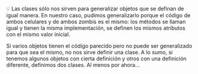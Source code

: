 :bulb: Las clases sólo nos sirven para generalizar objetos que se definan de igual manera. En nuestro caso, pudimos generalizarlo porque el código de ambos celulares y de ambos zombis es el mismo: los métodos se llaman igual y tienen la misma implementación, se definen los mismos atributos con el mismo valor inicial.  

Si varios objetos tienen el código parecido pero no puede ser generalizado para que sea el mismo, no nos sirve definir una clase. 
A lo sumo, si tenemos algunos objetos con cierta definición y otros con una definición diferente, definimos dos clases. Al menos por ahora...